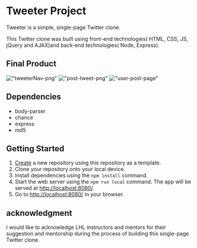# Tweeter Project

Tweeter is a simple, single-page Twitter clone.

This Twitter clone was built using front-end technologies( HTML, CSS, JS, jQuery and AJAX)and back-end technologies( Node, Express).

## Final Product
!["tweeterNav-png"]()
!["post-tweet-png"]()
!["user-post-page"]()

## Dependencies

- body-parser
- chance
- express
- md5

## Getting Started

1. [Create](https://docs.github.com/en/repositories/creating-and-managing-repositories/creating-a-repository-from-a-template) a new repository using this repository as a template.
2. Clone your repository onto your local device.
3. Install dependencies using the `npm install` command.
3. Start the web server using the `npm run local` command. The app will be served at <http://localhost:8080/>.
4. Go to <http://localhost:8080/> in your browser.

## acknowledgment

I would like to acknowledge LHL instructors and mentors for their suggestion and mentorship during the process of building this single-page Twitter clone.


